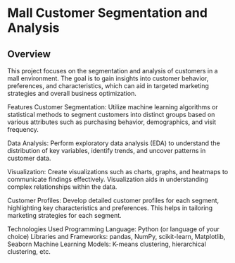 # Mall Customer Segmentation and Analysis
## Overview
This project focuses on the segmentation and analysis of customers in a mall environment. The goal is to gain insights into customer behavior, preferences, and characteristics, which can aid in targeted marketing strategies and overall business optimization.

Features
Customer Segmentation: Utilize machine learning algorithms or statistical methods to segment customers into distinct groups based on various attributes such as purchasing behavior, demographics, and visit frequency.

Data Analysis: Perform exploratory data analysis (EDA) to understand the distribution of key variables, identify trends, and uncover patterns in customer data.

Visualization: Create visualizations such as charts, graphs, and heatmaps to communicate findings effectively. Visualization aids in understanding complex relationships within the data.

Customer Profiles: Develop detailed customer profiles for each segment, highlighting key characteristics and preferences. This helps in tailoring marketing strategies for each segment.

Technologies Used
Programming Language: Python (or language of your choice)
Libraries and Frameworks: pandas, NumPy, scikit-learn, Matplotlib, Seaborn
Machine Learning Models: K-means clustering, hierarchical clustering, etc.

